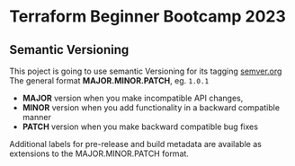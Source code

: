 

# Terraform Beginner Bootcamp 2023

## Semantic Versioning
This poject is going to use semantic Versioning for its tagging
[semver.org](https://semver.org/)
The general format **MAJOR.MINOR.PATCH**, eg. `1.0.1`


- **MAJOR** version when you make incompatible API changes, 
- **MINOR** version when you add functionality in a backward compatible manner
- **PATCH** version when you make backward compatible bug fixes

Additional labels for pre-release and build metadata are available as extensions to the MAJOR.MINOR.PATCH format.
